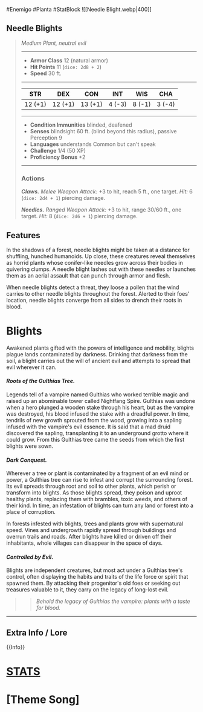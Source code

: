 #Enemigo  #Planta #StatBlock 
![[Needle Blight.webp|400]]
## Needle Blights
>*Medium Plant, neutral evil*
>___
>- **Armor Class** 12 (natural armor)
>- **Hit Points** 11 (`dice: 2d8 + 2`)
>- **Speed** 30 ft.
>___
>|STR|DEX|CON|INT|WIS|CHA|
>|:---:|:---:|:---:|:---:|:---:|:---:|
>|12 (+1)|12 (+1)|13 (+1)|4 (-3)|8 (-1)|3 (-4)|
>___
>- **Condition Immunities** blinded, deafened
>- **Senses** blindsight 60 ft. (blind beyond this radius), passive Perception 9
>- **Languages** understands Common but can't speak
>- **Challenge** 1/4 (50 XP)
>- **Proficiency Bonus** +2
>___
>### Actions
>***Claws.*** *Melee Weapon Attack:* +3 to hit, reach 5 ft., one target. *Hit:* 6 (`dice: 2d4 + 1`) piercing damage.  
>
>***Needles.*** *Ranged Weapon Attack:* +3 to hit, range 30/60 ft., one target. *Hit:* 8 (`dice: 2d6 + 1`) piercing damage.
## Features
In the shadows of a forest, needle blights might be taken at a distance for shuffling, hunched humanoids. Up close, these creatures reveal themselves as horrid plants whose conifer-like needles grow across their bodies in quivering clumps. A needle blight lashes out with these needles or launches them as an aerial assault that can punch through armor and flesh.

When needle blights detect a threat, they loose a pollen that the wind carries to other needle blights throughout the forest. Alerted to their foes' location, needle blights converge from all sides to drench their roots in blood.
# Blights
Awakened plants gifted with the powers of intelligence and mobility, blights plague lands contaminated by darkness. Drinking that darkness from the soil, a blight carries out the will of ancient evil and attempts to spread that evil wherever it can.
#### ***Roots of the Gulthias Tree.***
Legends tell of a vampire named Gulthias who worked terrible magic and raised up an abominable tower called Nightfang Spire. Gulthias was undone when a hero plunged a wooden stake through his heart, but as the vampire was destroyed, his blood infused the stake with a dreadful power. In time, tendrils of new growth sprouted from the wood, growing into a sapling infused with the vampire's evil essence. It is said that a mad druid discovered the sapling, transplanting it to an underground grotto where it could grow. From this Gulthias tree came the seeds from which the first blights were sown.
#### ***Dark Conquest.***
Wherever a tree or plant is contaminated by a fragment of an evil mind or power, a Gulthias tree can rise to infest and corrupt the surrounding forest. Its evil spreads through root and soil to other plants, which perish or transform into blights. As those blights spread, they poison and uproot healthy plants, replacing them with brambles, toxic weeds, and others of their kind. In time, an infestation of blights can turn any land or forest into a place of corruption.

In forests infested with blights, trees and plants grow with supernatural speed. Vines and undergrowth rapidly spread through buildings and overrun trails and roads. After blights have killed or driven off their inhabitants, whole villages can disappear in the space of days.
#### ***Controlled by Evil.***
Blights are independent creatures, but most act under a Gulthias tree's control, often displaying the habits and traits of the life force or spirit that spawned them. By attacking their progenitor's old foes or seeking out treasures valuable to it, they carry on the legacy of long-lost evil.

>>*Behold the legacy of Gulthias the vampire: plants with a taste for blood.*
***
## Extra Info / Lore
{{Info}}
# [STATS](https://5e.tools/bestiary.html#needle%20blight_mm)
# [Theme Song]
